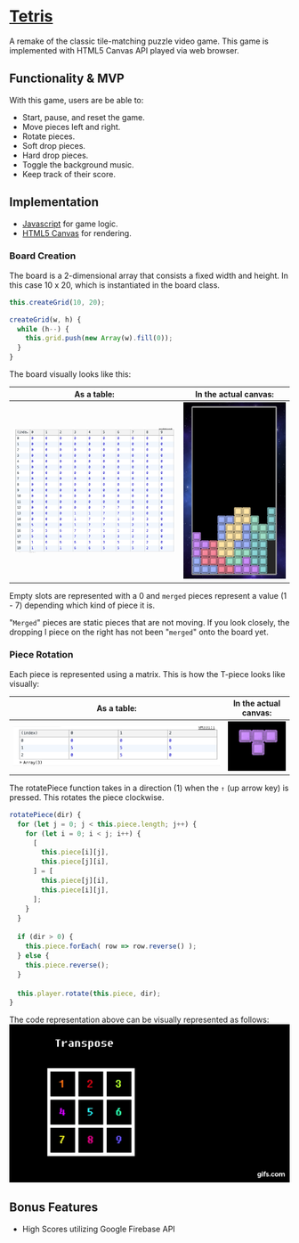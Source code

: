 # [Tetris](http://tetris.rafgarcia.io)
A remake of the classic tile-matching puzzle video game. This game is implemented with HTML5 Canvas API played via web browser.

## Functionality & MVP
With this game, users are be able to:

+ Start, pause, and reset the game.
+ Move pieces left and right.
+ Rotate pieces.
+ Soft drop pieces.
+ Hard drop pieces.
+ Toggle the background music.
+ Keep track of their score.

## Implementation
+ [Javascript](https://www.javascript.com/) for game logic.
+ [HTML5 Canvas](https://developer.mozilla.org/en-US/docs/Web/API/Canvas_API) for rendering.

### Board Creation
The board is a 2-dimensional array that consists a fixed width and height. In this case 10 x 20,
which is instantiated in the board class.

```javascript
this.createGrid(10, 20);
```

```javascript
createGrid(w, h) {
  while (h--) {
    this.grid.push(new Array(w).fill(0));
  }
}
```

The board visually looks like this:

| As a table:                                                               | In the actual canvas:                                                                  |
| ------------------------------------------------------------------------- | -------------------------------------------------------------------------------------- |
![Board](https://github.com/rafgarciaa/Tetris/blob/master/assets/board.png) |  ![Tetris View](https://github.com/rafgarciaa/Tetris/blob/master/assets/tetris_view.png)

Empty slots are represented with a 0 and `merged` pieces represent a value (1 - 7) depending which
kind of piece it is.

"`Merged`" pieces are static pieces that are not moving. If you look closely, the dropping I piece on the right has not been "`merged`" onto the board yet.

### Piece Rotation
Each piece is represented using a matrix. This is how the T-piece looks like visually:

| As a table:                                                                  | In the actual canvas:                                                                |
| ---------------------------------------------------------------------------- | ------------------------------------------------------------------------------------ |
![T-Piece](https://github.com/rafgarciaa/Tetris/blob/master/assets/piece.png)  | ![T-Piece View](https://github.com/rafgarciaa/Tetris/blob/master/assets/t_piece.png) |

The rotatePiece function takes in a direction (1) when the `↑` (up arrow key) is pressed.
This rotates the piece clockwise.

```javascript
rotatePiece(dir) {
  for (let j = 0; j < this.piece.length; j++) {
    for (let i = 0; i < j; i++) {
      [
        this.piece[i][j],
        this.piece[j][i],
      ] = [
        this.piece[j][i],
        this.piece[i][j],
      ];
    }
  }

  if (dir > 0) {
    this.piece.forEach( row => row.reverse() );
  } else {
    this.piece.reverse();
  }

  this.player.rotate(this.piece, dir);
}
```

The code representation above can be visually represented as follows:
![Piece Rotation](https://github.com/rafgarciaa/Tetris/blob/master/assets/rotate.gif)

## Bonus Features
+ High Scores utilizing Google Firebase API
